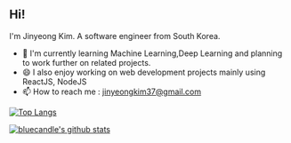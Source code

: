 ## Hi!

I'm Jinyeong Kim. A software engineer from South Korea.

- 🌱 I'm currently learning Machine Learning,Deep Learning and planning to work further on related projects.
- 😄 I also enjoy working on web development projects mainly using ReactJS, NodeJS
- 📫 How to reach me : jinyeongkim37@gmail.com

[![Top Langs](https://github-readme-stats.vercel.app/api/top-langs/?username=bluecandle&layout=compact)](https://github.com/anuraghazra/github-readme-stats)

[![bluecandle's github stats](https://github-readme-stats.vercel.app/api?username=bluecandle&count_private=true&show_icons=true&theme=radical)](https://github.com/anuraghazra/github-readme-stats)

<!--
**bluecandle/bluecandle** is a ✨ _special_ ✨ repository because its `README.md` (this file) appears on your GitHub profile.

Here are some ideas to get you started:

- 🔭 I’m currently working on ...
- 🌱 I’m currently learning ...
- 👯 I’m looking to collaborate on ...
- 🤔 I’m looking for help with ...
- 💬 Ask me about ...
- 📫 How to reach me: ...
- 😄 Pronouns: ...
- ⚡ Fun fact: ...
-->

